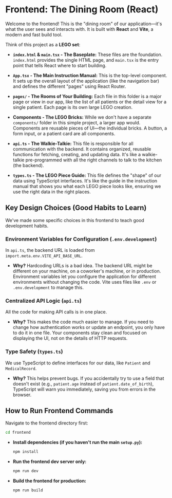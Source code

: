 # Frontend: The Dining Room (React)

Welcome to the frontend! This is the "dining room" of our application—it's what the user sees and interacts with. It is built with **React** and **Vite**, a modern and fast build tool.

Think of this project as a **LEGO set**:

- **`index.html` & `main.tsx` - The Baseplate:** These files are the foundation. `index.html` provides the single HTML page, and `main.tsx` is the entry point that tells React where to start building.

- **`App.tsx` - The Main Instruction Manual:** This is the top-level component. It sets up the overall layout of the application (like the navigation bar) and defines the different "pages" using React Router.

- **`pages/` - The Rooms of Your Building:** Each file in this folder is a major page or view in our app, like the list of all patients or the detail view for a single patient. Each page is its own large LEGO creation.

- **Components - The LEGO Bricks:** While we don't have a separate `components/` folder in this simple project, a larger app would. Components are reusable pieces of UI—the individual bricks. A button, a form input, or a patient card are all components.

- **`api.ts` - The Walkie-Talkie:** This file is responsible for all communication with the backend. It contains organized, reusable functions for fetching, creating, and updating data. It's like a walkie-talkie pre-programmed with all the right channels to talk to the kitchen (the backend).

- **`types.ts` - The LEGO Piece Guide:** This file defines the "shape" of our data using TypeScript interfaces. It's like the guide in the instruction manual that shows you what each LEGO piece looks like, ensuring we use the right data in the right places.

## Key Design Choices (Good Habits to Learn)

We've made some specific choices in this frontend to teach good development habits.

### Environment Variables for Configuration (`.env.development`)

In `api.ts`, the backend URL is loaded from `import.meta.env.VITE_API_BASE_URL`. 

- **Why?** Hardcoding URLs is a bad idea. The backend URL might be different on your machine, on a coworker's machine, or in production. Environment variables let you configure the application for different environments without changing the code. Vite uses files like `.env` or `.env.development` to manage this.

### Centralized API Logic (`api.ts`)

All the code for making API calls is in one place. 

- **Why?** This makes the code much easier to manage. If you need to change how authentication works or update an endpoint, you only have to do it in one file. Your components stay clean and focused on displaying the UI, not on the details of HTTP requests.

### Type Safety (`types.ts`)

We use TypeScript to define interfaces for our data, like `Patient` and `MedicalRecord`.

- **Why?** This helps prevent bugs. If you accidentally try to use a field that doesn't exist (e.g., `patient.age` instead of `patient.date_of_birth`), TypeScript will warn you immediately, saving you from errors in the browser.

## How to Run Frontend Commands

Navigate to the frontend directory first:

```bash
cd frontend
```

- **Install dependencies (if you haven't run the main `setup.py`):**
  ```bash
  npm install
  ```

- **Run the frontend dev server only:**
  ```bash
  npm run dev
  ```

- **Build the frontend for production:**
  ```bash
  npm run build
  ```
